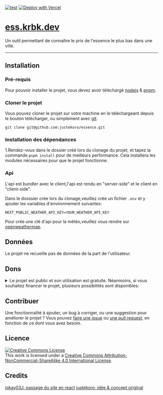 [![test](https://github.com/justekoro/essence/actions/workflows/test.yml/badge.svg)](https://github.com/justekoro/essence/actions/workflows/test.yml)
[![Deploy with Vercel](https://vercel.com/button)](https://vercel.com/new/clone?repository-url=https%3A%2F%2Fgithub.com%2Fjustekoro%2Fessence&env=NEXT_PUBLIC_WEATHER_API_URL&envDescription=weather%20api%20url%20is%20required%20for%20geolocation%20user%2Capi%20key%20is%20free&envLink=https%3A%2F%2Fhome.openweathermap.org%2Fapi_keys&project-name=essence-tracker&repo-name=essence&redirect-url=https%3A%2F%2Fessence.vercel.com&demo-title=essence%20tracker%20offial%20instance&demo-description=official%20instance%20for%20host%20essence%20tracker&demo-url=http%3A%2F%2Fess.krbk.dev&demo-image=https%3A%2F%2Fi.imgur.com%2FP4rEDAK.png&skippable-integrations=1)
# [ess.krbk.dev](https://ess.krbk.dev)
Un outil permettant de connaître le prix de l'essence le plus bas dans une ville.

---

## Installation
### Pré-requis
Pour pouvoir installer le projet, vous devez avoir téléchargé [nodejs](https://nodejs.org/en/) & [pnpm](https://pnpm.io/fr/).

### Cloner le projet
Vous pouvez cloner le projet sur votre machine en le téléchargeant depuis le bouton télécharger, ou simplement avec [git](https://git-scm.com/).

```git
git clone git@github.com:justekoro/essence.git
```

### Installation des dépendances

1.Rendez-vous dans le dossier créé lors du clonage du projet, et tapez la commande `pnpm install` pour de meilleurs performance. Cela installera les modules nécessaires pour que le projet fonctionne.

### Api

L'api est bundler avec le client,l'api est rendu en "server-side" et le client en "client-side".

Dans le dosssier crée lors du clonage,veuillez crée un fichier `.env` et y ajouter les variables d'environnement suivantes:

```env
NEXT_PUBLIC_WEATHER_API_KEY=YOUR_WEATHER_API_KEY
```

Pour crée une clé d'api pour la météo,veuillez vous rendre sur [openweathermap](https://openweathermap.org/).

## Données
Le projet ne recueille pas de données de la part de l'utilisateur.

## Dons
<details>
<summary>Le projet est public et son utilisation est gratuite. Néanmoins, si vous souhaitez financer le projet, plusieurs possibilités sont disponibles:</summary>
<ul>
<li>
<details>
<summary>Koro:</summary>
<ul>
<li><a href="https://buymeacoffee.com/justekoro">buymeacoffee</a></li>
<li>Solana: koroAXzMAq6mkgRyjdUhWZiFHJ9SjsjtqTdybGbtPRN</li>
<li>Ethereum: 0x3173F2bE428F53E03cFDC5A9FBaA02d89b0cBdc8</li>
</ul>
</details>
</li>

<li>
<details>
<summary>jokay03J</summary>
<ul>
<li><a href="https://www.buymeacoffee.com/jokay03J">buymeacoffee</a></li>
</ul>
</details>
</li>
</ul>
</details>

## Contribuer
Une fonctionnalité à ajouter, un bug à corriger, ou une suggestion pour améliorer le projet ? Vous pouvez [faire une issue](https://github.com/justekoro/essence/issues) ou [une pull request](https://github.com/justekoro/essence/pulls), en fonction de ce dont vous avez besoin.

## Licence
<a rel="license" href="http://creativecommons.org/licenses/by-nc-sa/4.0/"><img alt="Creative Commons License" style="border-width:0" src="https://i.creativecommons.org/l/by-nc-sa/4.0/88x31.png" /></a><br />This work is licensed under a <a rel="license" href="http://creativecommons.org/licenses/by-nc-sa/4.0/">Creative Commons Attribution-NonCommercial-ShareAlike 4.0 International License</a>.

## Credits
<a href="https://github.com/jokay03J">jokay03J: passage du site en react</a>
<a href="https://github.com/justekoro">justekoro: idée & concept original</a>
